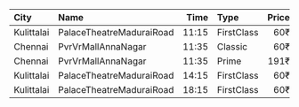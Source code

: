 | City       | Name                     |  Time | Type       | Price | Capacity | Booked |
| :--------- | :----------------------- | ----: | :--------- | ----: | -------: | -----: |
| Kulittalai | PalaceTheatreMaduraiRoad | 11:15 | FirstClass |   60₹ |      249 |      0 |
| Chennai    | PvrVrMallAnnaNagar       | 11:35 | Classic    |   60₹ |       11 |     10 |
| Chennai    | PvrVrMallAnnaNagar       | 11:35 | Prime      |  191₹ |      102 |     96 |
| Kulittalai | PalaceTheatreMaduraiRoad | 14:15 | FirstClass |   60₹ |      249 |      0 |
| Kulittalai | PalaceTheatreMaduraiRoad | 18:15 | FirstClass |   60₹ |      249 |      0 |